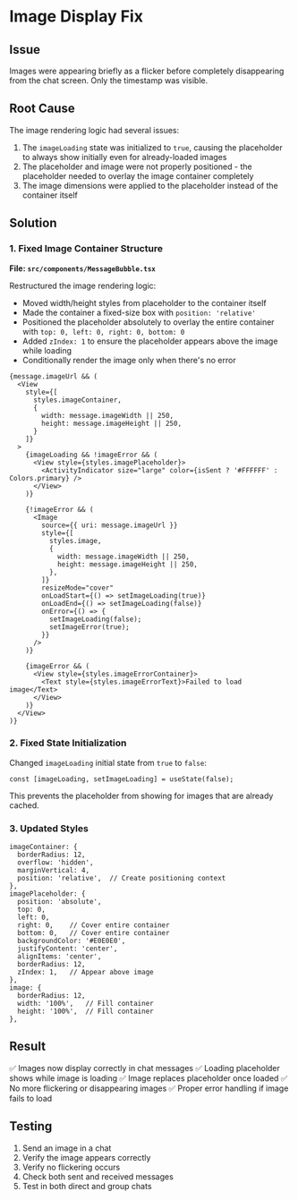 # Image Display Fix

## Issue
Images were appearing briefly as a flicker before completely disappearing from the chat screen. Only the timestamp was visible.

## Root Cause
The image rendering logic had several issues:
1. The `imageLoading` state was initialized to `true`, causing the placeholder to always show initially even for already-loaded images
2. The placeholder and image were not properly positioned - the placeholder needed to overlay the image container completely
3. The image dimensions were applied to the placeholder instead of the container itself

## Solution

### 1. Fixed Image Container Structure
**File: `src/components/MessageBubble.tsx`**

Restructured the image rendering logic:
- Moved width/height styles from placeholder to the container itself
- Made the container a fixed-size box with `position: 'relative'`
- Positioned the placeholder absolutely to overlay the entire container with `top: 0, left: 0, right: 0, bottom: 0`
- Added `zIndex: 1` to ensure the placeholder appears above the image while loading
- Conditionally render the image only when there's no error

```tsx
{message.imageUrl && (
  <View 
    style={[
      styles.imageContainer,
      {
        width: message.imageWidth || 250,
        height: message.imageHeight || 250,
      }
    ]}
  >
    {imageLoading && !imageError && (
      <View style={styles.imagePlaceholder}>
        <ActivityIndicator size="large" color={isSent ? '#FFFFFF' : Colors.primary} />
      </View>
    )}
    
    {!imageError && (
      <Image
        source={{ uri: message.imageUrl }}
        style={[
          styles.image,
          {
            width: message.imageWidth || 250,
            height: message.imageHeight || 250,
          },
        ]}
        resizeMode="cover"
        onLoadStart={() => setImageLoading(true)}
        onLoadEnd={() => setImageLoading(false)}
        onError={() => {
          setImageLoading(false);
          setImageError(true);
        }}
      />
    )}
    
    {imageError && (
      <View style={styles.imageErrorContainer}>
        <Text style={styles.imageErrorText}>Failed to load image</Text>
      </View>
    )}
  </View>
)}
```

### 2. Fixed State Initialization
Changed `imageLoading` initial state from `true` to `false`:
```tsx
const [imageLoading, setImageLoading] = useState(false);
```

This prevents the placeholder from showing for images that are already cached.

### 3. Updated Styles
```tsx
imageContainer: {
  borderRadius: 12,
  overflow: 'hidden',
  marginVertical: 4,
  position: 'relative',  // Create positioning context
},
imagePlaceholder: {
  position: 'absolute',
  top: 0,
  left: 0,
  right: 0,    // Cover entire container
  bottom: 0,   // Cover entire container
  backgroundColor: '#E0E0E0',
  justifyContent: 'center',
  alignItems: 'center',
  borderRadius: 12,
  zIndex: 1,   // Appear above image
},
image: {
  borderRadius: 12,
  width: '100%',   // Fill container
  height: '100%',  // Fill container
},
```

## Result
✅ Images now display correctly in chat messages
✅ Loading placeholder shows while image is loading
✅ Image replaces placeholder once loaded
✅ No more flickering or disappearing images
✅ Proper error handling if image fails to load

## Testing
1. Send an image in a chat
2. Verify the image appears correctly
3. Verify no flickering occurs
4. Check both sent and received messages
5. Test in both direct and group chats

